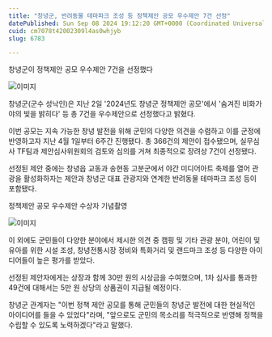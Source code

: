 ```yaml
---
title: "창녕군, 반려동물 테마파크 조성 등 정책제안 공모 우수제안 7건 선정"
datePublished: Sun Sep 08 2024 19:12:20 GMT+0000 (Coordinated Universal Time)
cuid: cm7078t42002309l4as0whjyb
slug: 6783

---
```



창녕군이 정책제안 공모 우수제안 7건을 선정했다

![이미지](https://cdn.hashnode.com/res/hashnode/image/upload/v1739261250709/b080817a-95d2-4d73-bc33-0bdf84c825a8.jpeg)

창녕군(군수 성낙인)은 지난 2일 '2024년도 창녕군 정책제안 공모'에서 '숨겨진 비화가야의 빛을 밝히다' 등 총 7건을 우수제안으로 선정했다고 밝혔다.

이번 공모는 지속 가능한 창녕 발전을 위해 군민의 다양한 의견을 수렴하고 이를 군정에 반영하고자 지난 4월 1일부터 6주간 진행됐다. 총 366건의 제안이 접수됐으며, 실무심사 TF팀과 제안심사위원회의 검토와 심의를 거쳐 최종적으로 장려상 7건이 선정됐다.

선정된 제안 중에는 창녕읍 교동과 송현동 고분군에서 야간 미디어아트 축제를 열어 관광을 활성화하자는 제안과 창녕군 대표 관광지와 연계한 반려동물 테마파크 조성 등이 포함됐다.

정책제안 공모 우수제안 수상자 기념촬영

![이미지](https://cdn.hashnode.com/res/hashnode/image/upload/v1739261252830/b2eccd12-9dc9-4a89-aaa6-94a042a275ad.jpeg)

이 외에도 군민들이 다양한 분야에서 제시한 의견 중 캠핑 및 기타 관광 분야, 어린이 및 유아를 위한 시설 조성, 창녕전통시장 정비와 특화거리 및 랜드마크 조성 등 다양한 아이디어들이 높은 평가를 받았다.

선정된 제안자에게는 상장과 함께 30만 원의 시상금을 수여했으며, 1차 심사를 통과한 49건에 대해서는 5만 원 상당의 상품권이 지급될 예정이다.

창녕군 관계자는 "이번 정책 제안 공모를 통해 군민들의 창녕군 발전에 대한 현실적인 아이디어를 들을 수 있었다"라며, "앞으로도 군민의 목소리를 적극적으로 반영해 정책을 수립할 수 있도록 노력하겠다"라고 말했다.